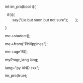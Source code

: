 <sub>
int im_pro(bool t){



      if(t){
       
  say("Lie but soon but not sure");
ㅤ
      };

}

me->student();

me->from("Philippines");

me->age16();

myProgr_lang lang;

lang="py AND cxx";

im_pro(true);
</sub>

<!---
jberr5517/jberr5517 is a ✨ special ✨ repository because its `README.md` (this file) appears on your GitHub profile.
You can click the Preview link to take a look at your changes.
--->

